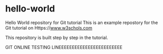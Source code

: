 # hello-world
Hello World repository for Git tutorial
This is an example repostory for the Git tutorial on Https://www.w3schols.com

This repository is built step by step in the tutorial.

GIT ONLINE TESTING LINEEEEEEEEEEEEEEEEEEEEEEEE
